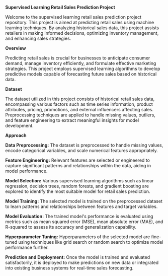 **Supervised Learning Retail Sales Prediction Project**

Welcome to the supervised learning retail sales prediction project repository. This project is aimed at predicting retail sales using machine learning techniques. By analyzing historical sales data, this project assists retailers in making informed decisions, optimizing inventory management, and enhancing sales strategies.

**Overview**

Predicting retail sales is crucial for businesses to anticipate consumer demand, manage inventory efficiently, and formulate effective marketing strategies. This project employs supervised learning algorithms to develop predictive models capable of forecasting future sales based on historical data.

**Dataset**

The dataset utilized in this project consists of historical retail sales data, encompassing various factors such as time series information, product attributes, pricing, promotions, and external influencers affecting sales. Preprocessing techniques are applied to handle missing values, outliers, and feature engineering to extract meaningful insights for model development.

**Approach**

**Data Preprocessing:** The dataset is preprocessed to handle missing values, encode categorical variables, and scale numerical features appropriately.

**Feature Engineering:** Relevant features are selected or engineered to capture significant patterns and relationships within the data, aiding in model performance.

**Model Selection:** Various supervised learning algorithms such as linear regression, decision trees, random forests, and gradient boosting are explored to identify the most suitable model for retail sales prediction.

**Model Training:** The selected model is trained on the preprocessed dataset to learn patterns and relationships between features and target variables.

**Model Evaluation:** The trained model's performance is evaluated using metrics such as mean squared error (MSE), mean absolute error (MAE), and R-squared to assess its accuracy and generalization capability.

**Hyperparameter Tuning:** Hyperparameters of the selected model are fine-tuned using techniques like grid search or random search to optimize model performance further.

**Prediction and Deployment:** Once the model is trained and evaluated satisfactorily, it is deployed to make predictions on new data or integrated into existing business systems for real-time sales forecasting.
